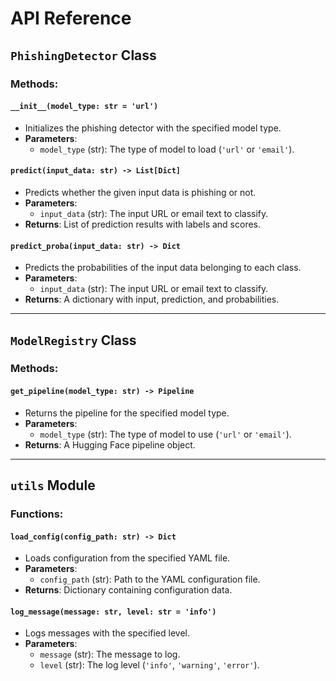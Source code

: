 
# API Reference

## `PhishingDetector` Class

### Methods:

#### `__init__(model_type: str = 'url')`
- Initializes the phishing detector with the specified model type.
- **Parameters**:
  - `model_type` (str): The type of model to load (`'url'` or `'email'`).
  
#### `predict(input_data: str) -> List[Dict]`
- Predicts whether the given input data is phishing or not.
- **Parameters**:
  - `input_data` (str): The input URL or email text to classify.
- **Returns**: List of prediction results with labels and scores.

#### `predict_proba(input_data: str) -> Dict`
- Predicts the probabilities of the input data belonging to each class.
- **Parameters**:
  - `input_data` (str): The input URL or email text to classify.
- **Returns**: A dictionary with input, prediction, and probabilities.

---

## `ModelRegistry` Class

### Methods:

#### `get_pipeline(model_type: str) -> Pipeline`
- Returns the pipeline for the specified model type.
- **Parameters**:
  - `model_type` (str): The type of model to use (`'url'` or `'email'`).
- **Returns**: A Hugging Face pipeline object.

---

## `utils` Module

### Functions:

#### `load_config(config_path: str) -> Dict`
- Loads configuration from the specified YAML file.
- **Parameters**:
  - `config_path` (str): Path to the YAML configuration file.
- **Returns**: Dictionary containing configuration data.

#### `log_message(message: str, level: str = 'info')`
- Logs messages with the specified level.
- **Parameters**:
  - `message` (str): The message to log.
  - `level` (str): The log level (`'info'`, `'warning'`, `'error'`).
  